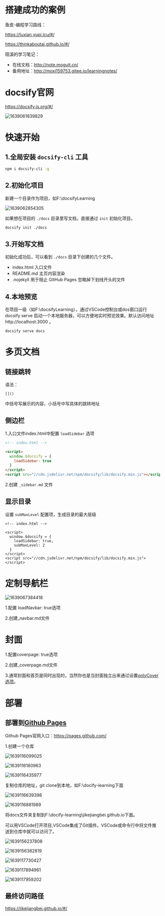 # 搭建成功的案例

鱼皮-编程学习路线：

https://luxian.yupi.icu/#/

https://thinkaboutai.github.io/#/

陌溪的学习笔记：

- 在线文档：<http://note.moguit.cn/>
- 备用地址：<http://moxi159753.gitee.io/learningnotes/>

# docsify官网

https://docsify.js.org/#/

![1639061839829](C:\Users\Administrator\AppData\Roaming\Typora\typora-user-images\1639061839829.png)

# 快速开始

## 1.全局安装 `docsify-cli` 工具

```bash
npm i docsify-cli -g
```

## 2.初始化项目

新建一个目录作为项目，如F:\\docsifyLearning

![1639062854305](C:\Users\Administrator\AppData\Roaming\Typora\typora-user-images\1639062854305.png)

如果想在项目的 `./docs` 目录里写文档，直接通过 `init` 初始化项目。

```bash
docsify init ./docs
```

## 3.开始写文档

初始化成功后，可以看到 `./docs` 目录下创建的几个文件。

- index.html 入口文件
- README.md 主页内容渲染
- .nojekyll 用于阻止 GitHub Pages 忽略掉下划线开头的文件

## 4.本地预览

在项目一级（如F:\\docsifyLearning），通过VSCode控制台或dos窗口运行docsify serve 启动一个本地服务器，可以方便地实时预览效果。默认访问地址 http://localhost:3000 。

```
docsify serve docs
```

# 多页文档

## 链接跳转

语法：

```
[]()
```



中括号写展示的内容，小括号中写具体的跳转地址

## 侧边栏

1.入口文件index.html中配置 `loadSidebar` 选项

```html
<!-- index.html -->

<script>
  window.$docsify = {
    loadSidebar: true
  }
</script>
<script src="//cdn.jsdelivr.net/npm/docsify/lib/docsify.min.js"></script>
```

2.创建 `_sidebar.md` 文件

## 显示目录

设置 `subMaxLevel` 配置项，生成目录的最大层级

```
<!-- index.html -->

<script>
  window.$docsify = {
    loadSidebar: true,
    subMaxLevel: 2
  }
</script>
<script src="//cdn.jsdelivr.net/npm/docsify/lib/docsify.min.js"></script>
```

# 定制导航栏

![1639067384418](C:\Users\Administrator\AppData\Roaming\Typora\typora-user-images\1639067384418.png)

1.配置 loadNavbar: true选项

2.创建_navbar.md文件

# 封面

1.配置coverpage: true选项

2.创建_coverpage.md文件

3.通常封面和首页是同时出现的，当然你也是当封面独立出来通过设置[onlyCover 选项](https://docsify.js.org/#/zh-cn/configuration?id=onlycover)。

# 部署

## 部署到[Github Pages]((https://pages.github.com/))

Github Pages官网入口：<https://pages.github.com/>

1.创建一个仓库

![1639116099025](C:\Users\Administrator\AppData\Roaming\Typora\typora-user-images\1639116099025.png)



![1639116160963](C:\Users\Administrator\AppData\Roaming\Typora\typora-user-images\1639116160963.png)

![1639116435977](C:\Users\Administrator\AppData\Roaming\Typora\typora-user-images\1639116435977.png)



复制仓库的地址，git clone到本地，如F:\docify-learning下面

![1639116639398](C:\Users\Administrator\AppData\Roaming\Typora\typora-user-images\1639116639398.png)

![1639116881989](C:\Users\Administrator\AppData\Roaming\Typora\typora-user-images\1639116881989.png)

将docs文件夹复制到F:\docify-learning\jikejiangbei.github.io下面。

可以用VSCode打开项目,VSCode集成了Git插件。VSCode或命令行中将文件推送到仓库中就可以访问了。

![1639156237808](C:\Users\Administrator\AppData\Roaming\Typora\typora-user-images\1639156237808.png)

![1639156382819](C:\Users\Administrator\AppData\Roaming\Typora\typora-user-images\1639156382819.png)

![1639117730427](C:\Users\Administrator\AppData\Roaming\Typora\typora-user-images\1639117730427.png)

![1639117894961](C:\Users\Administrator\AppData\Roaming\Typora\typora-user-images\1639117894961.png)



![1639117959202](C:\Users\Administrator\AppData\Roaming\Typora\typora-user-images\1639117959202.png)



## 最终访问路径

https://jikejiangbei.github.io/#/